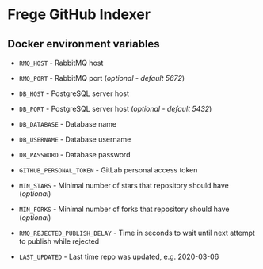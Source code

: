 # Frege GitHub Indexer

## Docker environment variables

* `RMQ_HOST` - RabbitMQ host
* `RMQ_PORT` - RabbitMQ port (*optional - default 5672*)


* `DB_HOST` - PostgreSQL server host
* `DB_PORT` - PostgreSQL server host (*optional - default 5432*)
* `DB_DATABASE` - Database name
* `DB_USERNAME` - Database username
* `DB_PASSWORD` - Database password


* `GITHUB_PERSONAL_TOKEN` - GitLab personal access token
* `MIN_STARS` - Minimal number of stars that repository should have (*optional*)
* `MIN_FORKS` - Minimal number of forks that repository should have (*optional*)
* `RMQ_REJECTED_PUBLISH_DELAY` - Time in seconds to wait until next attempt to publish while rejected
* `LAST_UPDATED` - Last time repo was updated, e.g. 2020-03-06 


